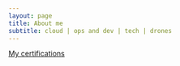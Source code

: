 ```yaml
---
layout: page
title: About me
subtitle: cloud | ops and dev | tech | drones
---
```


[My certifications](https://www.credly.com/users/yaniv-paz/badges)

